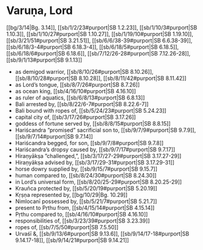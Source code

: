# Varuṇa, Lord

[[bg/3/14|Bg. 3.14]], [[sb/1/2/23#purport|SB 1.2.23]], [[sb/1/10/3#purport|SB 1.10.3]], [[sb/1/10/27#purport|SB 1.10.27]], [[sb/1/19/10#purport|SB 1.19.10]], [[sb/3/21/51#purport|SB 3.21.51]], [[sb/6/6/38-39#purport|SB 6.6.38-39]], [[sb/6/18/3-4#purport|SB 6.18.3-4]], [[sb/6/18/5#purport|SB 6.18.5]], [[sb/6/18/6#purport|SB 6.18.6]], [[sb/7/12/26-28#purport|SB 7.12.26-28]], [[sb/9/1/13#purport|SB 9.1.13]]

* as demigod warrior, [[sb/8/10/26#purport|SB 8.10.26]], [[sb/8/10/28#purport|SB 8.10.28]], [[sb/8/11/42#purport|SB 8.11.42]]
* as Lord’s tongue, [[sb/8/7/26#purport|SB 8.7.26]]
* as ocean king, [[sb/4/16/10#purport|SB 4.16.10]]
* as ruler of aquatics, [[sb/6/8/13#purport|SB 6.8.13]]
* Bali arrested by, [[sb/8/22/6-7#purport|SB 8.22.6-7]]
* Bali bound with ropes of, [[sb/5/24/23#purport|SB 5.24.23]]
* capital city of, [[sb/3/17/26#purport|SB 3.17.26]]
* goddess of fortune served by, [[sb/8/8/15#purport|SB 8.8.15]]
* Hariścandra ”promised” sacrificial son to, [[sb/9/7/9#purport|SB 9.7.9]], [[sb/9/7/14#purport|SB 9.7.14]]
* Hariścandra begged, for son, [[sb/9/7/8#purport|SB 9.7.8]]
* Hariścandra’s dropsy caused by, [[sb/9/7/17#purport|SB 9.7.17]]
* Hiraṇyākṣa ”challenged,”, [[sb/3/17/27-29#purport|SB 3.17.27-29]]
* Hiraṇyākṣa advised by, [[sb/3/17/29-31#purport|SB 3.17.29-31]]
* horse dowry supplied by, [[sb/9/15/7#purport|SB 9.15.7]]
* human compared to, [[sb/8/24/30#purport|SB 8.24.30]]
* in Lord’s universal form, [[sb/8/20/25-29#purport|SB 8.20.25-29]]
* Krauñca protected by, [[sb/5/20/19#purport|SB 5.20.19]]
* Kṛṣṇa represented by, [[bg/10/29|Bg. 10.29]]
* Nimlocanī possessed by, [[sb/5/21/7#purport|SB 5.21.7]]
* present to Pṛthu from, [[sb/4/15/14#purport|SB 4.15.14]]
* Pṛthu compared to, [[sb/4/16/10#purport|SB 4.16.10]]
* responsibilities of, [[sb/3/23/39#purport|SB 3.23.39]]
* ropes of, [[sb/7/5/50#purport|SB 7.5.50]]
* Urvaśī &, [[sb/9/13/6#purport|SB 9.13.6]], [[sb/9/14/17-18#purport|SB 9.14.17-18]], [[sb/9/14/21#purport|SB 9.14.21]]
